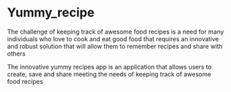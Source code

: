 # Yummy_recipe

The challenge of keeping track of awesome food recipes is a need for many individuals who love to cook and eat good food that requires an innovative and robust solution that will  allow them to remember recipes and share with others 

The innovative yummy recipes app is an application that  allows users  to create, save and share  meeting the needs of keeping track of awesome food recipes
